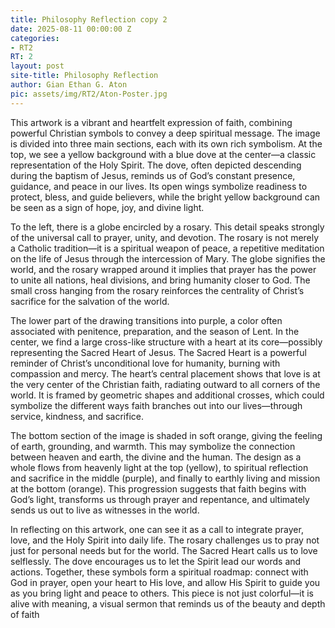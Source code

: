 ```yaml
---
title: Philosophy Reflection copy 2
date: 2025-08-11 00:00:00 Z
categories:
- RT2
RT: 2
layout: post
site-title: Philosophy Reflection
author: Gian Ethan G. Aton
pic: assets/img/RT2/Aton-Poster.jpg
---
```


This artwork is a vibrant and heartfelt expression of faith, combining powerful Christian symbols to convey a deep spiritual message. The image is divided into three main sections, each with its own rich symbolism. At the top, we see a yellow background with a blue dove at the center—a classic representation of the Holy Spirit. The dove, often depicted descending during the baptism of Jesus, reminds us of God’s constant presence, guidance, and peace in our lives. Its open wings symbolize readiness to protect, bless, and guide believers, while the bright yellow background can be seen as a sign of hope, joy, and divine light.

To the left, there is a globe encircled by a rosary. This detail speaks strongly of the universal call to prayer, unity, and devotion. The rosary is not merely a Catholic tradition—it is a spiritual weapon of peace, a repetitive meditation on the life of Jesus through the intercession of Mary. The globe signifies the world, and the rosary wrapped around it implies that prayer has the power to unite all nations, heal divisions, and bring humanity closer to God. The small cross hanging from the rosary reinforces the centrality of Christ’s sacrifice for the salvation of the world.

The lower part of the drawing transitions into purple, a color often associated with penitence, preparation, and the season of Lent. In the center, we find a large cross-like structure with a heart at its core—possibly representing the Sacred Heart of Jesus. The Sacred Heart is a powerful reminder of Christ’s unconditional love for humanity, burning with compassion and mercy. The heart’s central placement shows that love is at the very center of the Christian faith, radiating outward to all corners of the world. It is framed by geometric shapes and additional crosses, which could symbolize the different ways faith branches out into our lives—through service, kindness, and sacrifice.

The bottom section of the image is shaded in soft orange, giving the feeling of earth, grounding, and warmth. This may symbolize the connection between heaven and earth, the divine and the human. The design as a whole flows from heavenly light at the top (yellow), to spiritual reflection and sacrifice in the middle (purple), and finally to earthly living and mission at the bottom (orange). This progression suggests that faith begins with God’s light, transforms us through prayer and repentance, and ultimately sends us out to live as witnesses in the world.

In reflecting on this artwork, one can see it as a call to integrate prayer, love, and the Holy Spirit into daily life. The rosary challenges us to pray not just for personal needs but for the world. The Sacred Heart calls us to love selflessly. The dove encourages us to let the Spirit lead our words and actions. Together, these symbols form a spiritual roadmap: connect with God in prayer, open your heart to His love, and allow His Spirit to guide you as you bring light and peace to others. This piece is not just colorful—it is alive with meaning, a visual sermon that reminds us of the beauty and depth of faith
